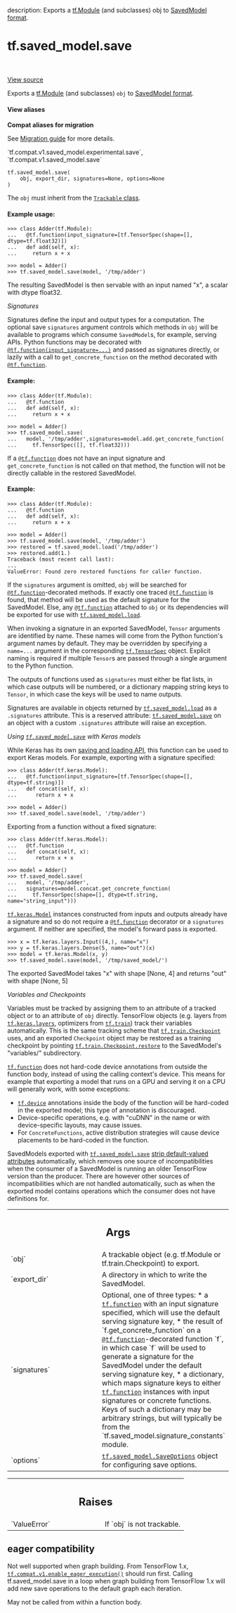 description: Exports a [tf.Module](https://www.tensorflow.org/api_docs/python/tf/Module) (and subclasses) obj to [SavedModel format](https://www.tensorflow.org/guide/saved_model#the_savedmodel_format_on_disk).

<div itemscope itemtype="http://developers.google.com/ReferenceObject">
<meta itemprop="name" content="tf.saved_model.save" />
<meta itemprop="path" content="Stable" />
</div>

# tf.saved_model.save

<!-- Insert buttons and diff -->

<table class="tfo-notebook-buttons tfo-api nocontent" align="left">

</table>

<a target="_blank" href="/code/stable/tensorflow/python/saved_model/save.py">View source</a>



Exports a [tf.Module](https://www.tensorflow.org/api_docs/python/tf/Module) (and subclasses) `obj` to [SavedModel format](https://www.tensorflow.org/guide/saved_model#the_savedmodel_format_on_disk).

<section class="expandable">
  <h4 class="showalways">View aliases</h4>
  <p>
<b>Compat aliases for migration</b>
<p>See
<a href="https://www.tensorflow.org/guide/migrate">Migration guide</a> for
more details.</p>
<p>`tf.compat.v1.saved_model.experimental.save`, `tf.compat.v1.saved_model.save`</p>
</p>
</section>

<pre class="devsite-click-to-copy prettyprint lang-py tfo-signature-link">
<code>tf.saved_model.save(
    obj, export_dir, signatures=None, options=None
)
</code></pre>



<!-- Placeholder for "Used in" -->

The `obj` must inherit from the [`Trackable` class](https://github.com/tensorflow/tensorflow/blob/master/tensorflow/python/training/tracking/base.py#L591).

#### Example usage:



```
>>> class Adder(tf.Module):
...   @tf.function(input_signature=[tf.TensorSpec(shape=[], dtype=tf.float32)])
...   def add(self, x):
...     return x + x
```

```
>>> model = Adder()
>>> tf.saved_model.save(model, '/tmp/adder')
```

The resulting SavedModel is then servable with an input named "x", a scalar
with dtype float32.

_Signatures_

Signatures define the input and output types for a computation. The optional
save `signatures` argument controls which methods in `obj` will be
available to programs which consume `SavedModel`s, for example, serving
APIs. Python functions may be decorated with
<a href="../../tf/function.md"><code>@tf.function(input_signature=...)</code></a> and passed as signatures directly, or
lazily with a call to `get_concrete_function` on the method decorated with
<a href="../../tf/function.md"><code>@tf.function</code></a>.

#### Example:



```
>>> class Adder(tf.Module):
...   @tf.function
...   def add(self, x):
...     return x + x
```

```
>>> model = Adder()
>>> tf.saved_model.save(
...   model, '/tmp/adder',signatures=model.add.get_concrete_function(
...     tf.TensorSpec([], tf.float32)))
```

If a <a href="../../tf/function.md"><code>@tf.function</code></a> does not have an input signature and
`get_concrete_function` is not called on that method, the function will not
be directly callable in the restored SavedModel.

#### Example:



```
>>> class Adder(tf.Module):
...   @tf.function
...   def add(self, x):
...     return x + x
```

```
>>> model = Adder()
>>> tf.saved_model.save(model, '/tmp/adder')
>>> restored = tf.saved_model.load('/tmp/adder')
>>> restored.add(1.)
Traceback (most recent call last):
...
ValueError: Found zero restored functions for caller function.
```

If the `signatures` argument is omitted, `obj` will be searched for
<a href="../../tf/function.md"><code>@tf.function</code></a>-decorated methods. If exactly one traced <a href="../../tf/function.md"><code>@tf.function</code></a> is
found, that method will be used as the default signature for the SavedModel.
Else, any <a href="../../tf/function.md"><code>@tf.function</code></a> attached to `obj` or its dependencies will be
exported for use with <a href="../../tf/saved_model/load.md"><code>tf.saved_model.load</code></a>.

When invoking a signature in an exported SavedModel, `Tensor` arguments are
identified by name. These names will come from the Python function's argument
names by default. They may be overridden by specifying a `name=...` argument
in the corresponding <a href="../../tf/TensorSpec.md"><code>tf.TensorSpec</code></a> object. Explicit naming is required if
multiple `Tensor`s are passed through a single argument to the Python
function.

The outputs of functions used as `signatures` must either be flat lists, in
which case outputs will be numbered, or a dictionary mapping string keys to
`Tensor`, in which case the keys will be used to name outputs.

Signatures are available in objects returned by <a href="../../tf/saved_model/load.md"><code>tf.saved_model.load</code></a> as a
`.signatures` attribute. This is a reserved attribute: <a href="../../tf/saved_model/save.md"><code>tf.saved_model.save</code></a>
on an object with a custom `.signatures` attribute will raise an exception.

_Using <a href="../../tf/saved_model/save.md"><code>tf.saved_model.save</code></a> with Keras models_

While Keras has its own [saving and loading API](https://www.tensorflow.org/guide/keras/save_and_serialize),
this function can be used to export Keras models. For example, exporting with
a signature specified:

```
>>> class Adder(tf.keras.Model):
...   @tf.function(input_signature=[tf.TensorSpec(shape=[], dtype=tf.string)])
...   def concat(self, x):
...      return x + x
```

```
>>> model = Adder()
>>> tf.saved_model.save(model, '/tmp/adder')
```

Exporting from a function without a fixed signature:

```
>>> class Adder(tf.keras.Model):
...   @tf.function
...   def concat(self, x):
...      return x + x
```

```
>>> model = Adder()
>>> tf.saved_model.save(
...   model, '/tmp/adder',
...   signatures=model.concat.get_concrete_function(
...     tf.TensorSpec(shape=[], dtype=tf.string, name="string_input")))
```

<a href="../../tf/keras/Model.md"><code>tf.keras.Model</code></a> instances constructed from inputs and outputs already have a
signature and so do not require a <a href="../../tf/function.md"><code>@tf.function</code></a> decorator or a `signatures`
argument. If neither are specified, the model's forward pass is exported.

```
>>> x = tf.keras.layers.Input((4,), name="x")
>>> y = tf.keras.layers.Dense(5, name="out")(x)
>>> model = tf.keras.Model(x, y)
>>> tf.saved_model.save(model, '/tmp/saved_model/')
```

The exported SavedModel takes "x" with shape [None, 4] and returns "out"
with shape [None, 5]

_Variables and Checkpoints_

Variables must be tracked by assigning them to an attribute of a tracked
object or to an attribute of `obj` directly. TensorFlow objects (e.g. layers
from <a href="../../tf/keras/layers.md"><code>tf.keras.layers</code></a>, optimizers from <a href="../../tf/train.md"><code>tf.train</code></a>) track their variables
automatically. This is the same tracking scheme that <a href="../../tf/train/Checkpoint.md"><code>tf.train.Checkpoint</code></a>
uses, and an exported `Checkpoint` object may be restored as a training
checkpoint by pointing <a href="../../tf/train/Checkpoint.md#restore"><code>tf.train.Checkpoint.restore</code></a> to the SavedModel's
"variables/" subdirectory.

<a href="../../tf/function.md"><code>tf.function</code></a> does not hard-code device annotations from outside the function
body, instead of using the calling context's device. This means for example
that exporting a model that runs on a GPU and serving it on a CPU will
generally work, with some exceptions:

  * <a href="../../tf/device.md"><code>tf.device</code></a> annotations inside the body of the function will be hard-coded
    in the exported model; this type of annotation is discouraged.
  * Device-specific operations, e.g. with "cuDNN" in the name or with
    device-specific layouts, may cause issues.
  * For `ConcreteFunctions`, active distribution strategies will cause device
    placements to be hard-coded in the function.

SavedModels exported with <a href="../../tf/saved_model/save.md"><code>tf.saved_model.save</code></a> [strip default-valued
attributes](https://github.com/tensorflow/tensorflow/blob/master/tensorflow/python/saved_model/README.md#stripping-default-valued-attributes)
automatically, which removes one source of incompatibilities when the consumer
of a SavedModel is running an older TensorFlow version than the
producer. There are however other sources of incompatibilities which are not
handled automatically, such as when the exported model contains operations
which the consumer does not have definitions for.

<!-- Tabular view -->
 <table class="responsive fixed orange">
<colgroup><col width="214px"><col></colgroup>
<tr><th colspan="2"><h2 class="add-link">Args</h2></th></tr>

<tr>
<td>
`obj`
</td>
<td>
A trackable object (e.g. tf.Module or tf.train.Checkpoint) to export.
</td>
</tr><tr>
<td>
`export_dir`
</td>
<td>
A directory in which to write the SavedModel.
</td>
</tr><tr>
<td>
`signatures`
</td>
<td>
Optional, one of three types:
* a <a href="../../tf/function.md"><code>tf.function</code></a> with an input signature specified, which will use the
  default serving signature key,
* the result of `f.get_concrete_function` on a <a href="../../tf/function.md"><code>@tf.function</code></a>-decorated
  function `f`, in which case `f` will be used to generate a signature for
  the SavedModel under the default serving signature key,
* a dictionary, which maps signature keys to either <a href="../../tf/function.md"><code>tf.function</code></a>
  instances with input signatures or concrete functions. Keys of such a
  dictionary may be arbitrary strings, but will typically be from the
  `tf.saved_model.signature_constants` module.
</td>
</tr><tr>
<td>
`options`
</td>
<td>
<a href="../../tf/saved_model/SaveOptions.md"><code>tf.saved_model.SaveOptions</code></a> object for configuring save options.
</td>
</tr>
</table>



<!-- Tabular view -->
 <table class="responsive fixed orange">
<colgroup><col width="214px"><col></colgroup>
<tr><th colspan="2"><h2 class="add-link">Raises</h2></th></tr>

<tr>
<td>
`ValueError`
</td>
<td>
If `obj` is not trackable.
</td>
</tr>
</table>




 <section><devsite-expandable expanded>
 <h2 class="showalways">eager compatibility</h2>

Not well supported when graph building. From TensorFlow 1.x,
<a href="../../tf/compat/v1/enable_eager_execution.md"><code>tf.compat.v1.enable_eager_execution()</code></a> should run first. Calling
tf.saved_model.save in a loop when graph building from TensorFlow 1.x will
add new save operations to the default graph each iteration.

May not be called from within a function body.


 </devsite-expandable></section>

